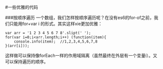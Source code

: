 #一些优雅的代码

###按顺序遍历
一个数组，我们怎样按顺序遍历呢？在没有es6的for-of之前，我们只能用for+var i 的形式。其实这样xie更加优雅：

```
var arr = '1 2 3 4 5 6 7 8'.slipt(' ');
for(var i=0;i<arr.length;i++) (function(item){
	console.info(item);  //1,2,3,4,5,6,7,8
}(arr[i]));
```
这样做可以保持像forEach一样的作用域隔离（虽然最终在外层有一个变量i）。又可以保持遍历的顺序。
